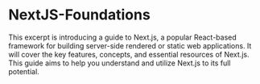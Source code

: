 # NextJS-Foundations
This excerpt is introducing a guide to Next.js, a popular React-based framework for building server-side rendered or static web applications. It will cover the key features, concepts, and essential resources of Next.js. This guide aims to help you understand and utilize Next.js to its full potential.
